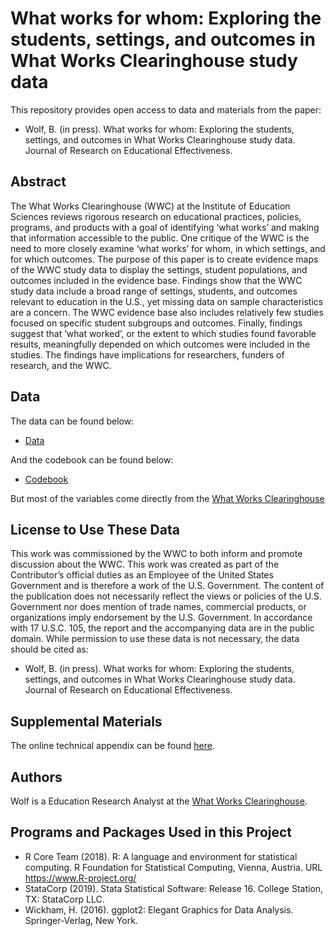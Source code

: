 # What works for whom: Exploring the students, settings, and outcomes in What Works Clearinghouse study data

This repository provides open access to data and materials from the paper:

- Wolf, B. (in press). What works for whom: Exploring the students, settings, and outcomes in What Works Clearinghouse study data. Journal of Research on Educational Effectiveness.

## Abstract

The What Works Clearinghouse (WWC) at the Institute of Education Sciences reviews rigorous research on educational practices, policies, programs, and products with a goal of identifying ‘what works’ and making that information accessible to the public. One critique of the WWC is the need to more closely examine ‘what works’ for whom, in which settings, and for which outcomes. The purpose of this paper is to create evidence maps of the WWC study data to display the settings, student populations, and outcomes included in the evidence base. Findings show that the WWC study data include a broad range of settings, students, and outcomes relevant to education in the U.S., yet missing data on sample characteristics are a concern. The WWC evidence base also includes relatively few studies focused on specific student subgroups and outcomes. Finally, findings suggest that ‘what worked’, or the extent to which studies found favorable results, meaningfully depended on which outcomes were included in the studies. The findings have implications for researchers, funders of research, and the WWC.

## Data

The data can be found below:

- [Data](https://github.com/betsyjwolf/evidence-maps/blob/master/evidence_gap_v3.csv)

And the codebook can be found below:

- [Codebook](https://github.com/betsyjwolf/evidence-maps/blob/master/codebook_for_evidence_gap_v3.csv)

But most of the variables come directly from the [What Works Clearinghouse](https://ies.ed.gov/ncee/wwc/studyfindings)

## License to Use These Data

This work was commissioned by the WWC to both inform and promote discussion about the WWC. This work was created as part of the Contributor’s official duties as an Employee of the United States Government and is therefore a work of the U.S. Government. The content of the publication does not necessarily reflect the views or policies of the U.S. Government nor does mention of trade names, commercial products, or organizations imply endorsement by the U.S. Government. In accordance with 17 U.S.C. 105, the report and the accompanying data are in the public domain. While permission to use these data is not necessary, the data should be cited as:

- Wolf, B. (in press). What works for whom: Exploring the students, settings, and outcomes in What Works Clearinghouse study data. Journal of Research on Educational Effectiveness. 

## Supplemental Materials

The online technical appendix can be found [here](https://docs.google.com/document/d/1oTBPbfP5gTf5RQVhS7dd1hgft03bkC9I/edit?usp=sharing&ouid=110249661442452761161&rtpof=true&sd=true).

## Authors

Wolf is a Education Research Analyst at the [What Works Clearinghouse](https://ies.ed.gov/ncee/wwc/).

## Programs and Packages Used in this Project

* R Core Team (2018). R: A language and environment for statistical computing. R Foundation for Statistical Computing, Vienna, Austria. URL https://www.R-project.org/
* StataCorp (2019). Stata Statistical Software: Release 16. College Station, TX: StataCorp LLC.
* Wickham, H. (2016). ggplot2: Elegant Graphics for Data Analysis. Springer-Verlag, New York. 
  






